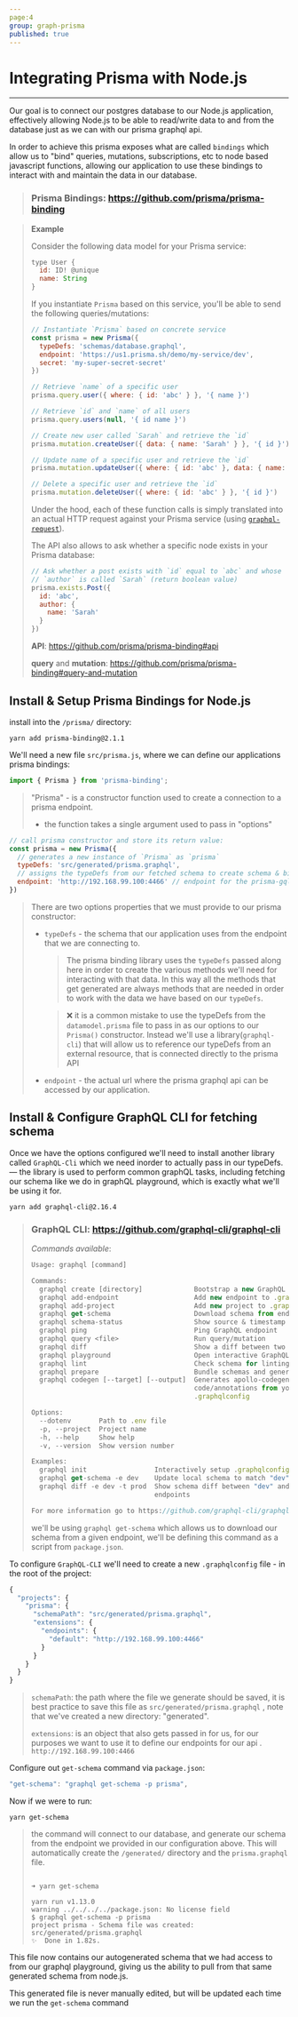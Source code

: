 ```yaml
---
page:4
group: graph-prisma
published: true
---
```


# Integrating Prisma with Node.js

---------------------------------

Our goal is to connect our postgres database to our Node.js application, effectively allowing Node.js to be able to read/write data to and from the database just as we can with our prisma graphql api. 

In order to achieve this prisma exposes what are called `bindings` which allow us to "bind" queries, mutations, subscriptions, etc to node based javascript functions, allowing our application to use these bindings to interact with and maintain the data in our database. 

> ### Prisma Bindings: https://github.com/prisma/prisma-binding

> **Example**
>
> Consider the following data model for your Prisma service:
>
> ```js
> type User {
>   id: ID! @unique
>   name: String
> }
> ```
>
> If you instantiate `Prisma` based on this service, you'll be able to send the following queries/mutations:
>
> ```js
> // Instantiate `Prisma` based on concrete service
> const prisma = new Prisma({
>   typeDefs: 'schemas/database.graphql',
>   endpoint: 'https://us1.prisma.sh/demo/my-service/dev',
>   secret: 'my-super-secret-secret'
> })
> 
> // Retrieve `name` of a specific user
> prisma.query.user({ where: { id: 'abc' } }, '{ name }')
> 
> // Retrieve `id` and `name` of all users
> prisma.query.users(null, '{ id name }')
> 
> // Create new user called `Sarah` and retrieve the `id`
> prisma.mutation.createUser({ data: { name: 'Sarah' } }, '{ id }')
> 
> // Update name of a specific user and retrieve the `id`
> prisma.mutation.updateUser({ where: { id: 'abc' }, data: { name: 'Sarah' } }, '{ id }')
> 
> // Delete a specific user and retrieve the `id`
> prisma.mutation.deleteUser({ where: { id: 'abc' } }, '{ id }')
> ```
>
> Under the hood, each of these function calls is simply translated into an actual HTTP request against your Prisma service (using [`graphql-request`](https://github.com/prisma/graphql-request)).
>
> The API also allows to ask whether a specific node exists in your Prisma database:
>
> ```js
> // Ask whether a post exists with `id` equal to `abc` and whose
> // `author` is called `Sarah` (return boolean value)
> prisma.exists.Post({
>   id: 'abc',
>   author: {
>     name: 'Sarah'
>   }
> })
> ```
>
> **API**: https://github.com/prisma/prisma-binding#api
>
> **query** and **mutation**: https://github.com/prisma/prisma-binding#query-and-mutation



## Install & Setup Prisma Bindings for Node.js

install into the `/prisma/` directory:

```shell
yarn add prisma-binding@2.1.1 
```

We'll need a new file `src/prisma.js`, where we can define our applications prisma bindings:

```js
import { Prisma } from 'prisma-binding';
```

> "Prisma" - is a constructor function used to create a connection to a prisma endpoint.
>
> - the function takes a single argument used to pass in "options"

```js
// call prisma constructor and store its return value:
const prisma = new Prisma({
  // generates a new instance of `Prisma` as `prisma`
  typeDefs: 'src/generated/prisma.graphql', 
  // assigns the typeDefs from our fetched schema to create schema & bindings
  endpoint: 'http://192.168.99.100:4466' // endpoint for the prisma-gql api
})
```

> There are two options properties that we must provide to our prisma constructor:
>
> - `typeDefs` - the schema that our application uses from the endpoint that we are connecting to. 
>
>   > The prisma binding library uses the `typeDefs` passed along here in order to create the various methods we'll need for interacting with that data. In this way all the methods that get generated are always methods that are needed in order to work with the data we have based on our `typeDefs`.
>
>   
>
>   > ❌ it is a common mistake to use the typeDefs from the `datamodel.prisma` file to pass in as our options to our `Prisma()` constructor. Instead we'll use a library(`graphql-cli`) that will allow us to reference our typeDefs from an external resource, that is connected directly to the prisma API
>
>   
>
> - `endpoint` - the actual url where the prisma graphql api can be accessed by our application.



## Install & Configure GraphQL CLI for fetching schema

Once we have the options configured we'll need to install another library called `GraphQL-Cli` which we need inorder to actually pass in our typeDefs. — the library is used to perform common graphQL tasks, including fetching our schema like we do in graphQL playground, which is exactly what we'll be using it for.

```shell
yarn add graphql-cli@2.16.4
```

> ### GraphQL CLI: https://github.com/graphql-cli/graphql-cli
>
> *Commands available*:
>
> ```js
> Usage: graphql [command]
> 
> Commands:
>   graphql create [directory]             Bootstrap a new GraphQL project
>   graphql add-endpoint                   Add new endpoint to .graphqlconfig
>   graphql add-project                    Add new project to .graphqlconfig
>   graphql get-schema                     Download schema from endpoint
>   graphql schema-status                  Show source & timestamp of local schema
>   graphql ping                           Ping GraphQL endpoint
>   graphql query <file>                   Run query/mutation
>   graphql diff                           Show a diff between two schemas
>   graphql playground                     Open interactive GraphQL Playground
>   graphql lint                           Check schema for linting errors
>   graphql prepare                        Bundle schemas and generate bindings
>   graphql codegen [--target] [--output]  Generates apollo-codegen
>                                          code/annotations from your
>                                          .graphqlconfig
> 
> Options:
>   --dotenv       Path to .env file                                      [string]
>   -p, --project  Project name                                           [string]
>   -h, --help     Show help                                             [boolean]
>   -v, --version  Show version number                                   [boolean]
> 
> Examples:
>   graphql init                 Interactively setup .graphqlconfig file
>   graphql get-schema -e dev    Update local schema to match "dev" endpoint
>   graphql diff -e dev -t prod  Show schema diff between "dev" and "prod"
>                                endpoints
> 
> For more information go to https://github.com/graphql-cli/graphql-cli
> ```
>
> we'll be using `graphql get-schema` which allows us to download our schema from a given endpoint, we'll be defining this command as a script from `package.json`.



To configure `GraphQL-CLI` we'll need to create a new `.graphqlconfig` file - in the root of the project:

```js
{
  "projects": {
    "prisma": {
      "schemaPath": "src/generated/prisma.graphql",
      "extensions": {
        "endpoints": {
          "default": "http://192.168.99.100:4466"
        }
      }
    }
  }
}
```

> `schemaPath`: the path where the file we generate should be saved, it is best practice to save this file as `src/generated/prisma.graphql` , note that we've created a new directory: "generated".
>
> `extensions`: is an object that also gets passed in for us, for our purposes we want to use it to define our endpoints for our api . `http://192.168.99.100:4466`



Configure out `get-schema` command via `package.json`:

```js
"get-schema": "graphql get-schema -p prisma",
```



Now if we were to run:

```shell
yarn get-schema
```

> the command will connect to our database, and generate our schema from the endpoint we provided in our configuration above. This will automatically create the `/generated/` directory and the `prisma.graphql` file.
>
> ```shell
> 
> ➜ yarn get-schema
> 
> yarn run v1.13.0
> warning ../../../../package.json: No license field
> $ graphql get-schema -p prisma
> project prisma - Schema file was created: src/generated/prisma.graphql
> ✨  Done in 1.82s.
> ```

This file now contains our autogenerated schema that we had access to from our graphql playground, giving us the ability to pull from that same generated schema from node.js.

This generated file is never manually edited, but will be updated each time we run the `get-schema` command



